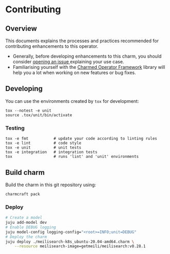 # Contributing

## Overview

This documents explains the processes and practices recommended for contributing enhancements to
this operator.

- Generally, before developing enhancements to this charm, you should consider [opening an issue
  ](https://github.com/marceloneppel/meilisearch-k8s-operator/issues) explaining your use case.
- Familiarising yourself with the [Charmed Operator Framework](https://juju.is/docs/sdk) library
  will help you a lot when working on new features or bug fixes.

## Developing

You can use the environments created by `tox` for development:

```shell
tox --notest -e unit
source .tox/unit/bin/activate
```

### Testing

```shell
tox -e fmt           # update your code according to linting rules
tox -e lint          # code style
tox -e unit          # unit tests
tox -e integration   # integration tests
tox                  # runs 'lint' and 'unit' environments
```

## Build charm

Build the charm in this git repository using:

```shell
charmcraft pack
```

### Deploy

```bash
# Create a model
juju add-model dev
# Enable DEBUG logging
juju model-config logging-config="<root>=INFO;unit=DEBUG"
# Deploy the charm
juju deploy ./meilisearch-k8s_ubuntu-20.04-amd64.charm \
    --resource meilisearch-image=getmeili/meilisearch:v0.28.1
```
